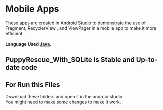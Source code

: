 # Mobile Apps
These apps are created in [Android Studio](https://developer.android.com/studio) to demonstrate the use of Fragment, RecyclerView , and ViewPager in a mobile app to make it more efficient.</br></br>
**Language Used [Java](https://www.w3schools.com/java/java_intro.asp).**

## PuppyRescue_With_SQLite is Stable and Up-to-date code

## For Run this Files

Download these folders and open it in the android studio</br>
You might need to make some changes to make it work.
